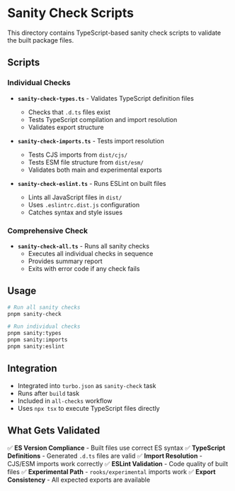 # Sanity Check Scripts

This directory contains TypeScript-based sanity check scripts to validate the built package files.

## Scripts

### Individual Checks

- **`sanity-check-types.ts`** - Validates TypeScript definition files
  - Checks that `.d.ts` files exist
  - Tests TypeScript compilation and import resolution
  - Validates export structure

- **`sanity-check-imports.ts`** - Tests import resolution
  - Tests CJS imports from `dist/cjs/`
  - Tests ESM file structure from `dist/esm/`
  - Validates both main and experimental exports

- **`sanity-check-eslint.ts`** - Runs ESLint on built files
  - Lints all JavaScript files in `dist/`
  - Uses `.eslintrc.dist.js` configuration
  - Catches syntax and style issues

### Comprehensive Check

- **`sanity-check-all.ts`** - Runs all sanity checks
  - Executes all individual checks in sequence
  - Provides summary report
  - Exits with error code if any check fails

## Usage

```bash
# Run all sanity checks
pnpm sanity-check

# Run individual checks
pnpm sanity:types
pnpm sanity:imports  
pnpm sanity:eslint
```

## Integration

- Integrated into `turbo.json` as `sanity-check` task
- Runs after `build` task
- Included in `all-checks` workflow
- Uses `npx tsx` to execute TypeScript files directly

## What Gets Validated

✅ **ES Version Compliance** - Built files use correct ES syntax
✅ **TypeScript Definitions** - Generated `.d.ts` files are valid
✅ **Import Resolution** - CJS/ESM imports work correctly
✅ **ESLint Validation** - Code quality of built files
✅ **Experimental Path** - `rooks/experimental` imports work
✅ **Export Consistency** - All expected exports are available
